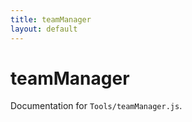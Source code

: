 ```yaml
---
title: teamManager
layout: default
---
```


# teamManager

Documentation for `Tools/teamManager.js`.
